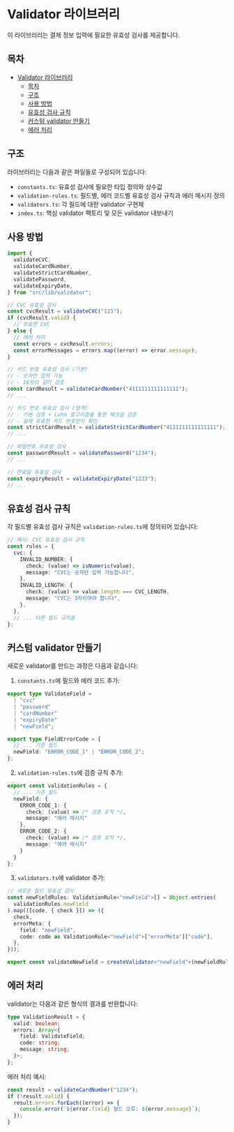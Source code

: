 # Validator 라이브러리

이 라이브러리는 결제 정보 입력에 필요한 유효성 검사를 제공합니다.

## 목차

- [Validator 라이브러리](#validator-라이브러리)
  - [목차](#목차)
  - [구조](#구조)
  - [사용 방법](#사용-방법)
  - [유효성 검사 규칙](#유효성-검사-규칙)
  - [커스텀 validator 만들기](#커스텀-validator-만들기)
  - [에러 처리](#에러-처리)

## 구조

라이브러리는 다음과 같은 파일들로 구성되어 있습니다:

- `constants.ts`: 유효성 검사에 필요한 타입 정의와 상수값
- `validation-rules.ts`: 필드별, 에러 코드별 유효성 검사 규칙과 에러 메시지 정의
- `validators.ts`: 각 필드에 대한 validator 구현체
- `index.ts`: 핵심 validator 팩토리 및 모든 validator 내보내기

## 사용 방법

```typescript
import {
  validateCVC,
  validateCardNumber,
  validateStrictCardNumber,
  validatePassword,
  validateExpiryDate,
} from "src/lib/validator";

// CVC 유효성 검사
const cvcResult = validateCVC("123");
if (cvcResult.valid) {
  // 유효한 CVC
} else {
  // 에러 처리
  const errors = cvcResult.errors;
  const errorMessages = errors.map((error) => error.message);
}

// 카드 번호 유효성 검사 (기본)
// - 숫자만 입력 가능
// - 16자리 길이 검증
const cardResult = validateCardNumber("4111111111111111");
// ...

// 카드 번호 유효성 검사 (엄격)
// - 기본 검증 + Luhn 알고리즘을 통한 체크섬 검증
// - 실제 유효한 카드 번호인지 확인
const strictCardResult = validateStrictCardNumber("4111111111111111");
// ...

// 비밀번호 유효성 검사
const passwordResult = validatePassword("1234");
// ...

// 만료일 유효성 검사
const expiryResult = validateExpiryDate("1223");
// ...
```

## 유효성 검사 규칙

각 필드별 유효성 검사 규칙은 `validation-rules.ts`에 정의되어 있습니다:

```typescript
// 예시: CVC 유효성 검사 규칙
const rules = {
  cvc: {
    INVALID_NUMBER: {
      check: (value) => isNumeric(value),
      message: "CVC는 숫자만 입력 가능합니다",
    },
    INVALID_LENGTH: {
      check: (value) => value.length === CVC_LENGTH,
      message: "CVC는 3자리여야 합니다",
    },
  },
  // ... 다른 필드 규칙들
};
```

## 커스텀 validator 만들기

새로운 validator를 만드는 과정은 다음과 같습니다:

1. `constants.ts`에 필드와 에러 코드 추가:

```typescript
export type ValidateField =
  | "cvc"
  | "password"
  | "cardNumber"
  | "expiryDate"
  | "newField";

export type FieldErrorCode = {
  // ... 기존 필드
  newField: "ERROR_CODE_1" | "ERROR_CODE_2";
};
```

2. `validation-rules.ts`에 검증 규칙 추가:

```typescript
export const validationRules = {
  // ... 기존 필드
  newField: {
    ERROR_CODE_1: {
      check: (value) => /* 검증 로직 */,
      message: "에러 메시지"
    },
    ERROR_CODE_2: {
      check: (value) => /* 검증 로직 */,
      message: "에러 메시지"
    }
  }
};
```

3. `validators.ts`에 validator 추가:

```typescript
// 새로운 필드 유효성 검사
const newFieldRules: ValidationRule<"newField">[] = Object.entries(
  validationRules.newField
).map(([code, { check }]) => ({
  check,
  errorMeta: {
    field: "newField",
    code: code as ValidationRule<"newField">["errorMeta"]["code"],
  },
}));

export const validateNewField = createValidator<"newField">(newFieldRules);
```

## 에러 처리

validator는 다음과 같은 형식의 결과를 반환합니다:

```typescript
type ValidationResult = {
  valid: boolean;
  errors: Array<{
    field: ValidateField;
    code: string;
    message: string;
  }>;
};
```

에러 처리 예시:

```typescript
const result = validateCardNumber("1234");
if (!result.valid) {
  result.errors.forEach((error) => {
    console.error(`${error.field} 필드 오류: ${error.message}`);
  });
}
```
